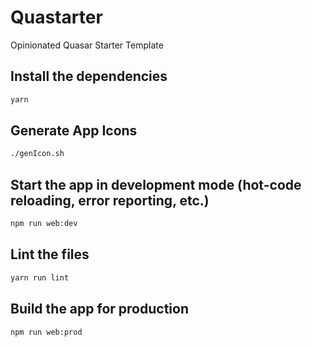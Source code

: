 # Quastarter

Opinionated Quasar Starter Template

## Install the dependencies

```bash
yarn
```

## Generate App Icons

```bash
./genIcon.sh
```

## Start the app in development mode (hot-code reloading, error reporting, etc.)

```bash
npm run web:dev
```

## Lint the files

```bash
yarn run lint
```

## Build the app for production

```bash
npm run web:prod
```
